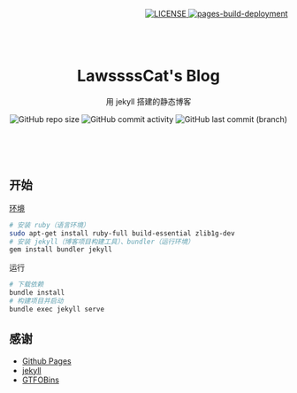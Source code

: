 <p align="right">
    <a href="https://github.com/LawssssCat/LawssssCat.github.io/master/LICENSE">
        <img src="https://img.shields.io/github/license/LawssssCat/lawsssscat.github.io.svg" alt="LICENSE">
    </a>
    <a href="https://github.com/LawssssCat/LawssssCat.github.io/actions/workflows/pages/pages-build-deployment">
        <img src="https://github.com/LawssssCat/LawssssCat.github.io/actions/workflows/pages/pages-build-deployment/badge.svg" alt="pages-build-deployment">
    </a>
</p>
<br><br>
<p align="center">
    <h1 align="center">LawssssCat's Blog</h1>
    <p align="center">用 jekyll 搭建的静态博客</p>
    <p align="center">
    <img src="https://img.shields.io/github/repo-size/LawssssCat/LawssssCat.github.io" alt="GitHub repo size">
    <img src="https://img.shields.io/github/commit-activity/m/LawssssCat/LawssssCat.github.io" alt="GitHub commit activity">
    <img src="https://img.shields.io/github/last-commit/LawssssCat/LawssssCat.github.io" alt="GitHub last commit (branch)">
    </p>
    <br><br><br>
</p>

## 开始

[环境](https://jekyllrb.com/docs/installation/ubuntu/#install-dependencies)

```bash
# 安装 ruby（语言环境）
sudo apt-get install ruby-full build-essential zlib1g-dev
# 安装 jekyll（博客项目构建工具）、bundler（运行环境）
gem install bundler jekyll
```

运行

```bash
# 下载依赖
bundle install
# 构建项目并启动
bundle exec jekyll serve
```

## 感谢

- [Github Pages](https://docs.github.com/categories/github-pages-basics/)
- [jekyll](https://jekyllrb.com/)
- [GTFOBins](https://github.com/GTFOBins/GTFOBins.github.io)